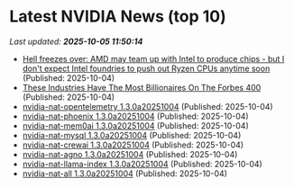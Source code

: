# Latest NVIDIA News (top 10)
_Last updated: **2025-10-05 11:50:14**_

- [Hell freezes over: AMD may team up with Intel to produce chips - but I don't expect Intel foundries to push out Ryzen CPUs anytime soon](https://www.techradar.com/pro/hell-freezes-over-amd-may-team-up-with-intel-to-produce-chips-but-i-dont-expect-intel-foundries-to-push-out-ryzen-cpus-anytime-soon) (Published: 2025-10-04)
- [These Industries Have The Most Billionaires On The Forbes 400](https://www.forbes.com/sites/emilygarcia/2025/10/04/these-industries-have-the-most-billionaires-on-the-forbes-400/) (Published: 2025-10-04)
- [nvidia-nat-opentelemetry 1.3.0a20251004](https://pypi.org/project/nvidia-nat-opentelemetry/1.3.0a20251004/) (Published: 2025-10-04)
- [nvidia-nat-phoenix 1.3.0a20251004](https://pypi.org/project/nvidia-nat-phoenix/1.3.0a20251004/) (Published: 2025-10-04)
- [nvidia-nat-mem0ai 1.3.0a20251004](https://pypi.org/project/nvidia-nat-mem0ai/1.3.0a20251004/) (Published: 2025-10-04)
- [nvidia-nat-mysql 1.3.0a20251004](https://pypi.org/project/nvidia-nat-mysql/1.3.0a20251004/) (Published: 2025-10-04)
- [nvidia-nat-crewai 1.3.0a20251004](https://pypi.org/project/nvidia-nat-crewai/1.3.0a20251004/) (Published: 2025-10-04)
- [nvidia-nat-agno 1.3.0a20251004](https://pypi.org/project/nvidia-nat-agno/1.3.0a20251004/) (Published: 2025-10-04)
- [nvidia-nat-llama-index 1.3.0a20251004](https://pypi.org/project/nvidia-nat-llama-index/1.3.0a20251004/) (Published: 2025-10-04)
- [nvidia-nat-all 1.3.0a20251004](https://pypi.org/project/nvidia-nat-all/1.3.0a20251004/) (Published: 2025-10-04)
